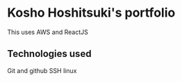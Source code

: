 # Kosho Hoshitsuki's portfolio

This uses AWS and ReactJS

## Technologies used

Git and github
SSH
linux
